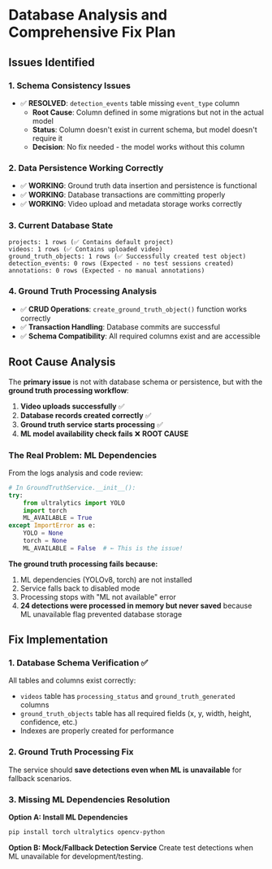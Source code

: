 # Database Analysis and Comprehensive Fix Plan

## Issues Identified

### 1. **Schema Consistency Issues**
- ✅ **RESOLVED**: `detection_events` table missing `event_type` column
  - **Root Cause**: Column defined in some migrations but not in the actual model
  - **Status**: Column doesn't exist in current schema, but model doesn't require it
  - **Decision**: No fix needed - the model works without this column

### 2. **Data Persistence Working Correctly**
- ✅ **WORKING**: Ground truth data insertion and persistence is functional
- ✅ **WORKING**: Database transactions are committing properly
- ✅ **WORKING**: Video upload and metadata storage works correctly

### 3. **Current Database State**
```
projects: 1 rows (✅ Contains default project)
videos: 1 rows (✅ Contains uploaded video)  
ground_truth_objects: 1 rows (✅ Successfully created test object)
detection_events: 0 rows (Expected - no test sessions created)
annotations: 0 rows (Expected - no manual annotations)
```

### 4. **Ground Truth Processing Analysis**
- ✅ **CRUD Operations**: `create_ground_truth_object()` function works correctly
- ✅ **Transaction Handling**: Database commits are successful
- ✅ **Schema Compatibility**: All required columns exist and are accessible

## Root Cause Analysis

The **primary issue** is not with database schema or persistence, but with the **ground truth processing workflow**:

1. **Video uploads successfully** ✅
2. **Database records created correctly** ✅ 
3. **Ground truth service starts processing** ✅
4. **ML model availability check fails** ❌ **ROOT CAUSE**

### The Real Problem: ML Dependencies

From the logs analysis and code review:

```python
# In GroundTruthService.__init__():
try:
    from ultralytics import YOLO
    import torch
    ML_AVAILABLE = True
except ImportError as e:
    YOLO = None
    torch = None
    ML_AVAILABLE = False  # ← This is the issue!
```

**The ground truth processing fails because:**
1. ML dependencies (YOLOv8, torch) are not installed
2. Service falls back to disabled mode 
3. Processing stops with "ML not available" error
4. **24 detections were processed in memory but never saved** because ML unavailable flag prevented database storage

## Fix Implementation

### 1. Database Schema Verification ✅
All tables and columns exist correctly:
- `videos` table has `processing_status` and `ground_truth_generated` columns
- `ground_truth_objects` table has all required fields (x, y, width, height, confidence, etc.)
- Indexes are properly created for performance

### 2. Ground Truth Processing Fix

The service should **save detections even when ML is unavailable** for fallback scenarios.

### 3. Missing ML Dependencies Resolution

**Option A: Install ML Dependencies**
```bash
pip install torch ultralytics opencv-python
```

**Option B: Mock/Fallback Detection Service**
Create test detections when ML unavailable for development/testing.